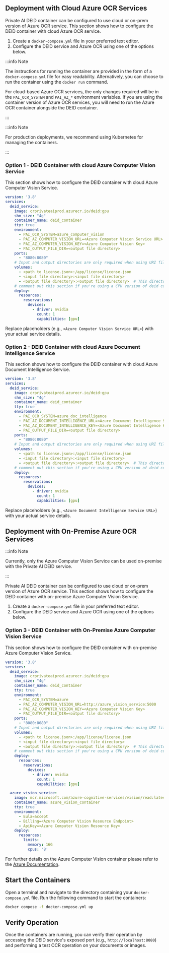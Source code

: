 ## Deployment with Cloud Azure OCR Services

Private AI DEID container can be configured to use cloud or on-prem version of Azure OCR service. This section shows how to configure the DEID container with cloud Azure OCR service.

1. Create a `docker-compose.yml` file in your preferred text editor.
2. Configure the DEID service and Azure OCR using one of the options below.

:::info Note

The instructions for running the container are provided in the form of a `docker-compose.yml` file for easy readability. Alternatively, you can choose to run the container using the `docker run` command.

For cloud-based Azure OCR services, the only changes required will be in the `PAI_OCR_SYSTEM` and `PAI_AZ_*` environment variables. If you are using the container version of Azure OCR services, you will need to run the Azure OCR container alongside the DEID container.

:::

:::info Note

For production deployments, we recommend using Kubernetes for managing the containers.

:::

### **Option 1 - DEID Container with cloud Azure Computer Vision Service**

This section shows how to configure the DEID container with cloud Azure Computer Vision Service.

```yaml
version: '3.8'
services:
  deid_service:
    image: crprivateaiprod.azurecr.io/deid:gpu
    shm_size: "4g"
    container_name: deid_container
    tty: true
    environment:
      - PAI_OCR_SYSTEM=azure_computer_vision
      - PAI_AZ_COMPUTER_VISION_URL=<Azure Computer Vision Service URL>
      - PAI_AZ_COMPUTER_VISION_KEY=<Azure Computer Vision Key>
      - PAI_OUTPUT_FILE_DIR=<output file directory>
    ports:
      - "8080:8080"
    # Input and output directories are only required when using URI file processing
    volumes:
      - <path to license.json>:/app/license/license.json
      - <input file directory>:<input file directory>
      - <output file directory>:<output file directory>  # This directory should be same as PAI_OUTPUT_FILE_DIR
    # comment out this section if you're using a CPU version of deid container.
    deploy:
      resources:
        reservations:
          devices:
            - driver: nvidia
              count: 1
              capabilities: [gpu]
```

Replace placeholders (e.g., `<Azure Computer Vision Service URL>`) with your actual service details.

### **Option 2 - DEID Container with cloud Azure Document Intelligence Service**

This section shows how to configure the DEID container with cloud Azure Document Intelligence Service.

```yaml
version: '3.8'
services:
  deid_service:
    image: crprivateaiprod.azurecr.io/deid:gpu
    shm_size: "4g"
    container_name: deid_container
    tty: true
    environment:
      - PAI_OCR_SYSTEM=azure_doc_intelligence
      - PAI_AZ_DOCUMENT_INTELLIGENCE_URL=<Azure Document Intelligence Service URL>
      - PAI_AZ_DOCUMENT_INTELLIGENCE_KEY=<Azure Document Intelligence Key>
      - PAI_OUTPUT_FILE_DIR=<output file directory>
    ports:
      - "8080:8080"
    # Input and output directories are only required when using URI file processing
    volumes:
      - <path to license.json>:/app/license/license.json
      - <input file directory>:<input file directory>
      - <output file directory>:<output file directory>  # This directory should be same as PAI_OUTPUT_FILE_DIR
    # comment out this section if you're using a CPU version of deid container.
    deploy:
      resources:
        reservations:
          devices:
            - driver: nvidia
              count: 1
              capabilities: [gpu]
```

Replace placeholders (e.g., `<Azure Document Intelligence Service URL>`) with your actual service details.

## Deployment with On-Premise Azure OCR Services

:::info Note

Currently, only the Azure Computer Vision Service can be used on-premise with the Private AI DEID service.

:::

Private AI DEID container can be configured to use cloud or on-prem version of Azure OCR service. This section shows how to configure the DEID container with on-premise Azure Computer Vision Service.

1. Create a `docker-compose.yml` file in your preferred text editor.
2. Configure the DEID service and Azure OCR using one of the options below.

### **Option 3 - DEID Container with On-Premise Azure Computer Vision Service**

This section shows how to configure the DEID container with on-premise Azure Computer Vision Service.

```yaml
version: '3.8'
services:
  deid_service:
    image: crprivateaiprod.azurecr.io/deid:gpu
    shm_size: "4g"
    container_name: deid_container
    tty: true
    environment:
      - PAI_OCR_SYSTEM=azure
      - PAI_AZ_COMPUTER_VISION_URL=http://azure_vision_service:5000
      - PAI_AZ_COMPUTER_VISION_KEY=<Azure Computer Vision Key>
      - PAI_OUTPUT_FILE_DIR=<output file directory>
    ports:
      - "8080:8080"
    # Input and output directories are only required when using URI file processing
    volumes:
      - <path to license.json>:/app/license/license.json
      - <input file directory>:<input file directory>
      - <output file directory>:<output file directory>  # This directory should be same as PAI_OUTPUT_FILE_DIR
    # comment out this section if you're using a CPU version of deid container.
    deploy:
      resources:
        reservations:
          devices:
            - driver: nvidia
              count: 1
              capabilities: [gpu]

  azure_vision_service:
    image: mcr.microsoft.com/azure-cognitive-services/vision/read:latest
    container_name: azure_vision_container
    tty: true
    environment:
      - Eula=accept
      - Billing=<Azure Computer Vision Resource Endpoint>
      - ApiKey=<Azure Computer Vision Resource Key>
    deploy:
      resources:
        limits:
          memory: 16G
          cpus: '8'
```

For further details on the Azure Computer Vision container please refer to the [Azure Documentation](https://learn.microsoft.com/en-us/azure/ai-services/computer-vision/computer-vision-how-to-install-containers).


## Start the Containers

Open a terminal and navigate to the directory containing your `docker-compose.yml` file. Run the following command to start the containers:

```bash
docker compose -f docker-compose.yml up
```

## Verify Operation

Once the containers are running, you can verify their operation by accessing the DEID service's exposed port (e.g., `http://localhost:8080`) and performing a test OCR operation on your documents or images.
